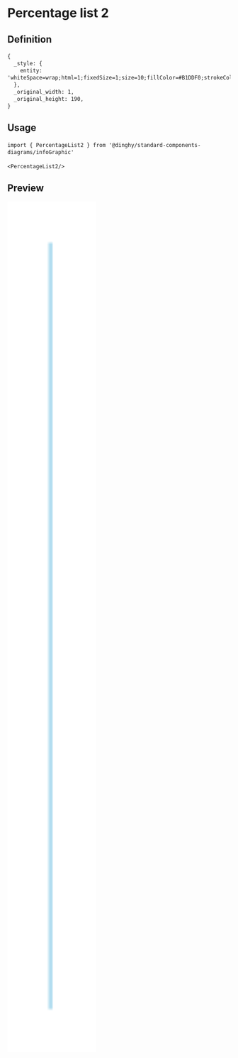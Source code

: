 # Percentage list 2

## Definition

```
{
  _style: { 
    entity: 'whiteSpace=wrap;html=1;fixedSize=1;size=10;fillColor=#B1DDF0;strokeColor=none;',
  },
  _original_width: 1,
  _original_height: 190,
}
```

## Usage

```
import { PercentageList2 } from '@dinghy/standard-components-diagrams/infoGraphic'

<PercentageList2/>
```

## Preview

<img src="./percentage-list-2.png" width="200"/>
